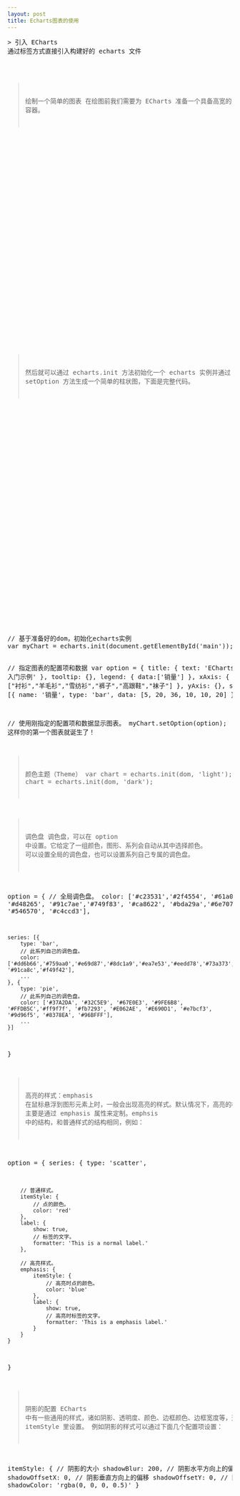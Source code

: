 ```yaml
---
layout: post
title: Echarts图表的使用
---
```

<pre>
> 引入 ECharts
通过标签方式直接引入构建好的 echarts 文件
<!-- 引入 ECharts 文件 -->
<script src="echarts.min.js"></script>

> 绘制一个简单的图表
在绘图前我们需要为 ECharts 准备一个具备高宽的 DOM 容器。
<!-- 为 ECharts 准备一个具备大小（宽高）的 DOM -->
<div id="main" style="width: 600px;height:400px;"></div>

> 然后就可以通过 echarts.init 方法初始化一个 echarts 实例并通过 setOption 方法生成一个简单的柱状图，下面是完整代码。
<title>ECharts</title>
<!-- 引入 echarts.js -->
<script src="echarts.min.js"></script>
<!-- 为ECharts准备一个具备大小（宽高）的Dom -->
<div id="main" style="width: 600px;height:400px;"></div>
<!-- js代码 -->
// 基于准备好的dom，初始化echarts实例
var myChart = echarts.init(document.getElementById('main'));

// 指定图表的配置项和数据
var option = {
    title: {
        text: 'ECharts 入门示例'
    },
    tooltip: {},
    legend: {
        data:['销量']
    },
    xAxis: {
        data: ["衬衫","羊毛衫","雪纺衫","裤子","高跟鞋","袜子"]
    },
    yAxis: {},
    series: [{
        name: '销量',
        type: 'bar',
        data: [5, 20, 36, 10, 10, 20]
    }]
};

// 使用刚指定的配置项和数据显示图表。
myChart.setOption(option);
这样你的第一个图表就诞生了！

> 颜色主题（Theme）
var chart = echarts.init(dom, 'light');
或者
var chart = echarts.init(dom, 'dark');

>调色盘
调色盘，可以在 option 中设置。它给定了一组颜色，图形、系列会自动从其中选择颜色。 可以设置全局的调色盘，也可以设置系列自己专属的调色盘。

option = {
    // 全局调色盘。
    color: ['#c23531','#2f4554', '#61a0a8', '#d48265', '#91c7ae','#749f83',  '#ca8622', '#bda29a','#6e7074', '#546570', '#c4ccd3'],

    series: [{
        type: 'bar',
        // 此系列自己的调色盘。
        color: ['#dd6b66','#759aa0','#e69d87','#8dc1a9','#ea7e53','#eedd78','#73a373','#73b9bc','#7289ab', '#91ca8c','#f49f42'],
        ...
    }, {
        type: 'pie',
        // 此系列自己的调色盘。
        color: ['#37A2DA', '#32C5E9', '#67E0E3', '#9FE6B8', '#FFDB5C','#ff9f7f', '#fb7293', '#E062AE', '#E690D1', '#e7bcf3', '#9d96f5', '#8378EA', '#96BFFF'],
        ...
    }]
}

>高亮的样式：emphasis
在鼠标悬浮到图形元素上时，一般会出现高亮的样式。默认情况下，高亮的样式是根据普通样式自动生成的。但是高亮的样式也可以自己定义，
主要是通过 emphasis 属性来定制。emphsis 中的结构，和普通样式的结构相同，例如：

option = {
    series: {
        type: 'scatter',

        // 普通样式。
        itemStyle: {
            // 点的颜色。
            color: 'red'
        },
        label: {
            show: true,
            // 标签的文字。
            formatter: 'This is a normal label.'
        },

        // 高亮样式。
        emphasis: {
            itemStyle: {
                // 高亮时点的颜色。
                color: 'blue'
            },
            label: {
                show: true,
                // 高亮时标签的文字。
                formatter: 'This is a emphasis label.'
            }
        }
    }
}

>阴影的配置
ECharts 中有一些通用的样式，诸如阴影、透明度、颜色、边框颜色、边框宽度等，这些样式一般都会在系列的 itemStyle 里设置。
>例如阴影的样式可以通过下面几个配置项设置：

itemStyle: {
    // 阴影的大小
    shadowBlur: 200,
    // 阴影水平方向上的偏移
    shadowOffsetX: 0,
    // 阴影垂直方向上的偏移
    shadowOffsetY: 0,
    // 阴影颜色
    shadowColor: 'rgba(0, 0, 0, 0.5)'
}
</pre>
